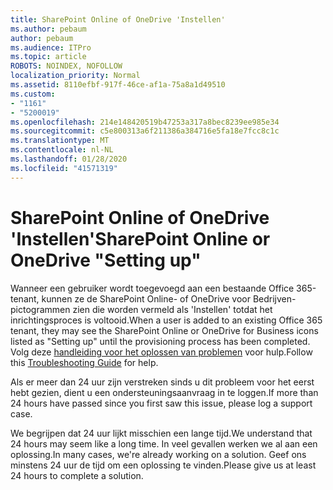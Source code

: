 ```yaml
---
title: SharePoint Online of OneDrive 'Instellen'
ms.author: pebaum
author: pebaum
ms.audience: ITPro
ms.topic: article
ROBOTS: NOINDEX, NOFOLLOW
localization_priority: Normal
ms.assetid: 8110efbf-917f-46ce-af1a-75a8a1d49510
ms.custom:
- "1161"
- "5200019"
ms.openlocfilehash: 214e148420519b47253a317a8bec8239ee985e34
ms.sourcegitcommit: c5e800313a6f211386a384716e5fa18e7fcc8c1c
ms.translationtype: MT
ms.contentlocale: nl-NL
ms.lasthandoff: 01/28/2020
ms.locfileid: "41571319"
---
```

# <a name="sharepoint-online-or-onedrive-setting-up"></a><span data-ttu-id="3cedc-102">SharePoint Online of OneDrive 'Instellen'</span><span class="sxs-lookup"><span data-stu-id="3cedc-102">SharePoint Online or OneDrive "Setting up"</span></span>

<span data-ttu-id="3cedc-103">Wanneer een gebruiker wordt toegevoegd aan een bestaande Office 365-tenant, kunnen ze de SharePoint Online- of OneDrive voor Bedrijven-pictogrammen zien die worden vermeld als 'Instellen' totdat het inrichtingsproces is voltooid.</span><span class="sxs-lookup"><span data-stu-id="3cedc-103">When a user is added to an existing Office 365 tenant, they may see the SharePoint Online or OneDrive for Business icons listed as "Setting up" until the provisioning process has been completed.</span></span>
<span data-ttu-id="3cedc-104">Volg deze [handleiding voor het oplossen van problemen](https://docs.microsoft.com/sharepoint/support/sites/troubleshooting-guide-for-sites-stopped-at-provisioning) voor hulp.</span><span class="sxs-lookup"><span data-stu-id="3cedc-104">Follow this [Troubleshooting Guide](https://docs.microsoft.com/sharepoint/support/sites/troubleshooting-guide-for-sites-stopped-at-provisioning) for help.</span></span>

<span data-ttu-id="3cedc-105">Als er meer dan 24 uur zijn verstreken sinds u dit probleem voor het eerst hebt gezien, dient u een ondersteuningsaanvraag in te loggen.</span><span class="sxs-lookup"><span data-stu-id="3cedc-105">If more than 24 hours have passed since you first saw this issue, please log a support case.</span></span>

<span data-ttu-id="3cedc-106">We begrijpen dat 24 uur lijkt misschien een lange tijd.</span><span class="sxs-lookup"><span data-stu-id="3cedc-106">We understand that 24 hours may seem like a long time.</span></span> <span data-ttu-id="3cedc-107">In veel gevallen werken we al aan een oplossing.</span><span class="sxs-lookup"><span data-stu-id="3cedc-107">In many cases, we're already working on a solution.</span></span> <span data-ttu-id="3cedc-108">Geef ons minstens 24 uur de tijd om een oplossing te vinden.</span><span class="sxs-lookup"><span data-stu-id="3cedc-108">Please give us at least 24 hours to complete a solution.</span></span>